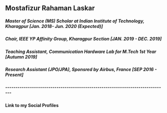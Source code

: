 <h2> Mostafizur Rahaman Laskar </h2>
<h5> Master of Science (MS) Scholar at Indian Institute of Technology, Kharagpur [Jan. 2018- Jun. 2020 (Expected)]</h4>
<h5> Chair, IEEE YP Affinity Group, Kharagpur Section [JAN. 2019 - DEC. 2019]</h5>
<h5> Teaching Assistant, Communication Hardware Lab for M.Tech 1st Year [Autumn 2019]</h5>
<h5> Research Assistant (JPO/JPA), Sponsred by Airbus, France [SEP 2016 - Present]</h5>
<h5> -------------------------------------------------------------------------------</h5>


<html>
<head>
<meta name="viewport" content="width=device-width, initial-scale=1">
<link rel="stylesheet" href="https://cdnjs.cloudflare.com/ajax/libs/font-awesome/4.7.0/css/font-awesome.min.css">
<style>
.fa {
  padding: 20px;
  font-size: 30px;
  width: 50px;
  text-align: center;
  text-decoration: none;
  margin: 5px 2px;
}

.fa:hover {
    opacity: 0.7;
}


.fa-google {
  background: #dd4b39;
  color: white;
}

.fa-linkedin {
  background: #007bb5;
  color: white;
}

.fa-youtube {
  background: #bb0000;
  color: white;
}

.fa-instagram {
  background: #125688;
  color: white;
}
</style>
</head>
<body>

<h4>Link to my Social Profiles</h4>

<!-- Add font awesome icons -->

<a href="https://www.linkedin.com/in/mostafizur-rahaman-0698b3a6/" class="fa fa-linkedin" target="_blank"></a>
<a href="https://www.youtube.com/channel/UCRtH8pwmRTd-e8sEfG8rmFw/featured?view_as=subscriber" class="fa fa-youtube" target="_blank"></a>
<a href="https://scholar.google.co.in/citations?user=_ZZbn1MAAAAJ&hl=en" class="fa fa-google" target="_blank"></a>
<a href="#" class="fa fa-instagram"></a>
      
</body>
</html>
